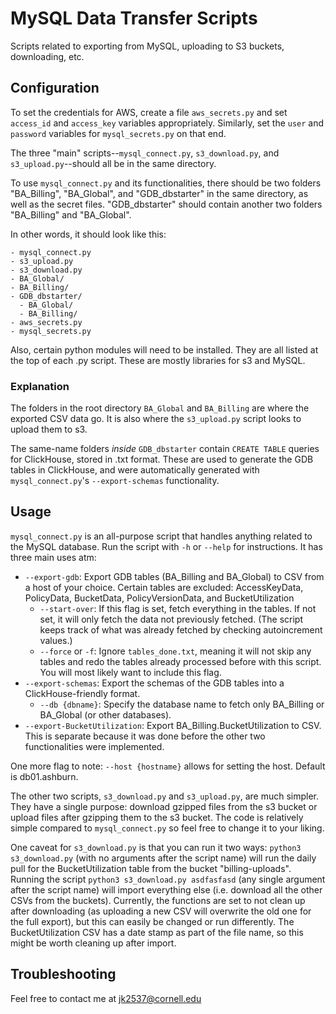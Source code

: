 # MySQL Data Transfer Scripts
Scripts related to exporting from MySQL, uploading to S3 buckets, downloading, etc.

## Configuration
To set the credentials for AWS, create a file `aws_secrets.py` and set `access_id` and `access_key` variables appropriately.
Similarly, set the `user` and `password` variables for `mysql_secrets.py` on that end.

The three "main" scripts--`mysql_connect.py`, `s3_download.py`, and `s3_upload.py`--should all be in the same directory.

To use `mysql_connect.py` and its functionalities, there should be two folders "BA_Billing", "BA_Global", and "GDB_dbstarter" in the same directory, as well as the secret files.
"GDB_dbstarter" should contain another two folders "BA_Billing" and "BA_Global". 

In other words, it should look like this:
```
- mysql_connect.py
- s3_upload.py
- s3_download.py
- BA_Global/
- BA_Billing/
- GDB_dbstarter/
  - BA_Global/
  - BA_Billing/
- aws_secrets.py
- mysql_secrets.py
```

Also, certain python modules will need to be installed. They are all listed at the top of each .py script. These are mostly libraries for s3 and MySQL.

### Explanation
The folders in the root directory `BA_Global` and `BA_Billing` are where the exported CSV data go. It is also where the `s3_upload.py` script looks to upload them to s3.

The same-name folders *inside* `GDB_dbstarter` contain `CREATE TABLE` queries for ClickHouse, stored in .txt format. These are used to generate the GDB tables in ClickHouse, and were automatically generated with `mysql_connect.py`'s `--export-schemas` functionality.

## Usage
`mysql_connect.py` is an all-purpose script that handles anything related to the MySQL database. Run the script with `-h` or `--help` for instructions. 
It has three main uses atm:
- `--export-gdb`: Export GDB tables (BA_Billing and BA_Global) to CSV from a host of your choice. Certain tables are excluded: AccessKeyData, PolicyData, BucketData, PolicyVersionData, and BucketUtilization
  - `--start-over`: If this flag is set, fetch everything in the tables. If not set, it will only fetch the data not previously fetched. (The script keeps track of what was already fetched by checking autoincrement values.)
  - `--force` or `-f`: Ignore `tables_done.txt`, meaning it will not skip any tables and redo the tables already processed before with this script. You will most likely want to include this flag.
- `--export-schemas`: Export the schemas of the GDB tables into a ClickHouse-friendly format.
  - `--db {dbname}`: Specify the database name to fetch only BA_Billing or BA_Global (or other databases).
- `--export-BucketUtilization`: Export BA_Billing.BucketUtilization to CSV. This is separate because it was done before the other two functionalities were implemented. 

One more flag to note: `--host {hostname}` allows for setting the host. Default is db01.ashburn.

The other two scripts, `s3_download.py` and `s3_upload.py`, are much simpler. They have a single purpose: download gzipped files from the s3 bucket or upload files after gzipping them to the s3 bucket. The code is relatively simple compared to `mysql_connect.py` so feel free to change it to your liking.

One caveat for `s3_download.py` is that you can run it two ways: `python3 s3_download.py` (with no arguments after the script name) will run the daily pull for the BucketUtilization table from the bucket "billing-uploads". Running the script `python3 s3_download.py asdfasfasd` (any single argument after the script name) will import everything else (i.e. download all the other CSVs from the buckets). Currently, the functions are set to not clean up after downloading (as uploading a new CSV will overwrite the old one for the full export), but this can easily be changed or run differently. The BucketUtilization CSV has a date stamp as part of the file name, so this might be worth cleaning up after import.

## Troubleshooting
Feel free to contact me at jk2537@cornell.edu
